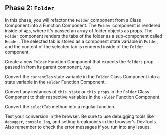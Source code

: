 ## Phase 2: `Folder`

In this phase, you will refactor the `Folder` component from a Class Component
into a Function Component. The `Folder` component is rendered inside of `App`,
where it's passed an array of folder objects as props. The `Folder` component
renders the tabs of the folder as a sub-component called `Header`. The selected
tab is stored as a component state variable in `Folder`, and the content of the
selected tab is rendered inside of the `Folder` component.

Create a new `Folder` Function Component that expects the `folders` prop passed
in from its parent component, `App`.

Convert the `currentTab` state variable in the `Folder` Class Component into a
state variable in the `Folder` Function Component.

Convert any instances of `this.state` or `this.props` in the `Folder` Class
Component to their respective variables in the `Folder` Function Component.

Convert the `selectTab` method into a regular function.

Test your conversion in the browser. Be sure to use debugging tools like
`debugger`, `console.log`, and setting breakpoints in the browser's DevTools.
Also remember to check the error messages if you run into any issues.

[http://localhost:3000]: http://localhost:3000
[useRef]: https://reactjs.org/docs/hooks-reference.html#useref
